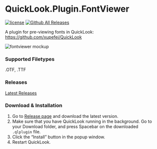 # QuickLook.Plugin.FontViewer
[![license](https://img.shields.io/github/license/jeremyhart/QuickLook.Plugin.FontViewer.svg)](https://www.gnu.org/licenses/gpl-3.0.en.html)
[![Github All Releases](https://img.shields.io/github/downloads/jeremyhart/QuickLook.Plugin.FontViewer/total.svg)](https://github.com/jeremyhart/QuickLook.Plugin.FontViewer/releases)

A plugin for pre-viewing fonts in QuickLook: https://github.com/xupefei/QuickLook  

![fontviewer mockup](https://user-images.githubusercontent.com/2062475/47404316-5167c480-d7a9-11e8-8768-053ade6cddd3.jpg)

### Supported Filetypes  
.OTF, .TTF

### Releases
[Latest Releases][1]

### Download & Installation
1. Go to [Release page][1] and download the latest version.
2. Make sure that you have QuickLook running in the background. Go to your Download folder, and press <key>Spacebar</key> on the downloaded `.qlplugin` file.
3. Click the “Install” button in the popup window.
4. Restart QuickLook.

[1]:https://github.com/jeremyhart/QuickLook.Plugin.FontViewer/releases
